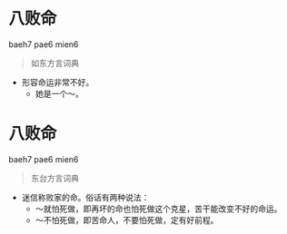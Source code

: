 # 八败命
baeh7 pae6 mien6
> 如东方言词典
- 形容命运非常不好。
  - 她是一个～。

# 八败命
baeh7 pae6 mien6
> 东台方言词典
- 迷信称败家的命。俗话有两种说法：
  - ～就怕死做，即再坏的命也怕死做这个克星，苦干能改变不好的命运。
  - ～不怕死做，即苦命人，不要怕死做，定有好前程。

